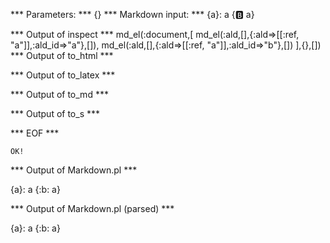 
*** Parameters: ***
{}
*** Markdown input: ***
{a}: a
{:b: a}

*** Output of inspect ***
md_el(:document,[
	md_el(:ald,[],{:ald=>[[:ref, "a"]],:ald_id=>"a"},[]),
	md_el(:ald,[],{:ald=>[[:ref, "a"]],:ald_id=>"b"},[])
],{},[])
*** Output of to_html ***

*** Output of to_latex ***

*** Output of to_md ***

*** Output of to_s ***

*** EOF ***



	OK!



*** Output of Markdown.pl ***
<p>{a}: a
{:b: a}</p>

*** Output of Markdown.pl (parsed) ***
<p>{a}: a
{:b: a}</p
 >